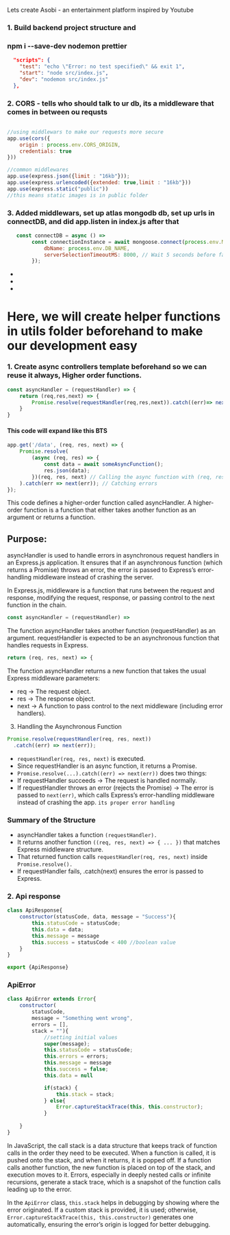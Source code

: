 Lets create Asobi - an entertainment platform inspired by Youtube

### 1. Build backend project structure and 
 ### npm i --save-dev nodemon prettier

```json
  "scripts": {
    "test": "echo \"Error: no test specified\" && exit 1",
    "start": "node src/index.js",
    "dev": "nodemon src/index.js"
  },
  ```

### 2. CORS - tells who should talk to ur db, its a middleware that comes in between ou requsts

```js

//using middlewars to make our requests more secure
app.use(cors({
    origin : process.env.CORS_ORIGIN,
    credentials: true
}))

//common middlewares
app.use(express.json({limit : "16kb"}));
app.use(express.urlencoded({extended: true,limit : "16kb"}))
app.use(express.static("public"))
//this means static images is in public folder
```


### 3. Added middlewars, set up atlas mongodb db, set up urls in connectDB, and did app.listen in index.js after that
```js
   const connectDB = async () => 
        const connectionInstance = await mongoose.connect(process.env.MONGODB_URL, {
            dbName: process.env.DB_NAME,
            serverSelectionTimeoutMS: 8000, // Wait 5 seconds before failing
        });
```
-
-
-

# Here, we will create helper functions in utils folder beforehand to make our development easy

### 1. Create async controllers template beforehand so we can reuse it always, Higher order functions.

```js
const asyncHandler = (requestHandler) => {
    return (req,res,next) => {
        Promise.resolve(requestHandler(req,res,next)).catch((err)=> next(err))
    }
}
```

#### This code will expand like this BTS
```js
app.get('/data', (req, res, next) => {
    Promise.resolve(
        (async (req, res) => {
            const data = await someAsyncFunction();
            res.json(data);
        })(req, res, next) // Calling the async function with (req, res, next)
    ).catch(err => next(err)); // Catching errors
});

```

This code defines a higher-order function called asyncHandler. A higher-order function is a function that either takes another function as an argument or returns a function.

## Purpose:
asyncHandler is used to handle errors in asynchronous request handlers in an Express.js application. It ensures that if an asynchronous function (which returns a Promise) throws an error, the error is passed to Express’s error-handling middleware instead of crashing the server.


In Express.js, middleware is a function that runs between the request and response, modifying the request, response, or passing control to the next function in the chain.

```js
const asyncHandler = (requestHandler) => 
```
The function asyncHandler takes another function (requestHandler) as an argument.
requestHandler is expected to be an asynchronous function that handles requests in Express.

```js
return (req, res, next) => {
```
The function asyncHandler returns a new function that takes the usual Express middleware parameters:
- req → The request object.
- res → The response object.
- next → A function to pass control to the next middleware (including error handlers).

3. Handling the Asynchronous Function
```js
Promise.resolve(requestHandler(req, res, next))
  .catch((err) => next(err));
```
- `requestHandler(req, res, next)` is executed.
- Since requestHandler is an async function, it returns a Promise.
- `Promise.resolve(...).catch((err) => next(err))` does two things:
- If requestHandler succeeds → The request is handled normally.
- If requestHandler throws an error (rejects the Promise) → The error is passed to `next(err)`, which calls Express’s error-handling middleware instead of crashing the app.  `its proper error handling`


### Summary of the Structure
- asyncHandler takes a function `(requestHandler).`
- It returns another function `((req, res, next) => { ... })` that matches Express middleware structure.
- That returned function calls `requestHandler(req, res, next)` inside `Promise.resolve().`
- If requestHandler fails, .catch(next) ensures the error is passed to Express.


### 2. Api response
```js
class ApiResponse{
    constructor(statusCode, data, message = "Success"){
        this.statusCode = statusCode;
        this.data = data;
        this.message = message  
        this.success = statusCode < 400 //boolean value
    }
}

export {ApiResponse}
```

### ApiError


```js
class ApiError extends Error{
    constructor(
        statusCode,
        message = "Something went wrong",
        errors = [],
        stack = ""){
            //setting initial values
            super(message);
            this.statusCode = statusCode;
            this.errors = errors;
            this.message = message
            this.success = false;
            this.data = null

            if(stack) {
                this.stack = stack;
            } else{
                Error.captureStackTrace(this, this.constructor);
            }
        
    }
}
```

In JavaScript, the call stack is a data structure that keeps track of function calls in the order they need to be executed. When a function is called, it is pushed onto the stack, and when it returns, it is popped off. If a function calls another function, the new function is placed on top of the stack, and execution moves to it. Errors, especially in deeply nested calls or infinite recursions, generate a stack trace, which is a snapshot of the function calls leading up to the error. 

In the `ApiError` class, `this.stack` helps in debugging by showing where the error originated. If a custom stack is provided, it is used; otherwise, `Error.captureStackTrace(this, this.constructor)` generates one automatically, ensuring the error’s origin is logged for better debugging.
